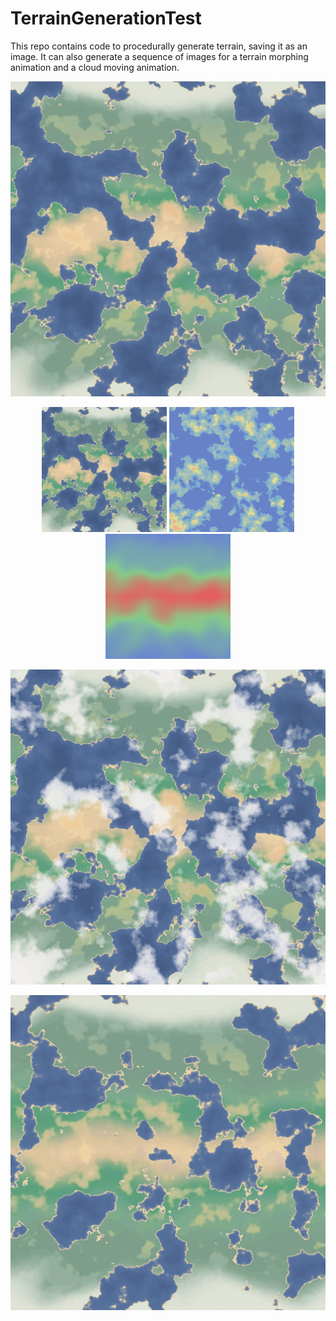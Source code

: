 # TerrainGenerationTest
This repo contains code to procedurally generate terrain, saving it as an image. It can also generate a sequence of images for a terrain morphing animation and a cloud moving animation.

<p align="center">
  <img src="Assets/Images/ColourMap.png" width="600" >
</p>

<p align="center">
  <img src="Assets/Images/ColourMap.png" width="200" >
  <img src="Assets/Images/HumidityMap.png" width="200" >
  <img src="Assets/Images/TemperatureMap.png" width="200" >
</p>

<p align="center">
  <img src="Assets/Gifs/Clouds.gif" width="600" >
</p>
<p align="center">
  <img src="Assets/Gifs/Terrain.gif" width="600" >
</p>
